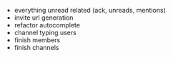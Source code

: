 - everything unread related (ack, unreads, mentions)
- invite url generation
- refactor autocomplete
- channel typing users
- finish members
- finish channels
